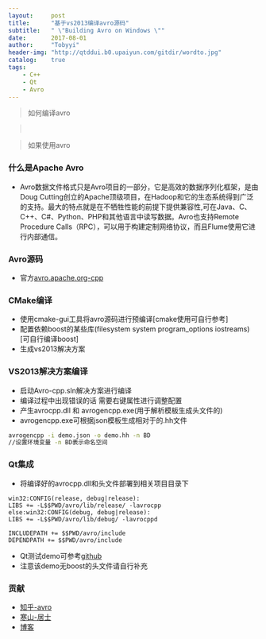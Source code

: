 ```yaml
---
layout:     post
title:      "基于vs2013编译avro源码"
subtitle:   " \"Building Avro on Windows \""
date:       2017-08-01
author:     "Tobyyi"
header-img: "http://qtddui.b0.upaiyun.com/gitdir/wordto.jpg"
catalog:    true
tags:
    - C++
    - Qt
    - Avro
---
```


>  如何编译avro

> <br/>

>  如果使用avro

### 什么是Apache Avro

* Avro数据文件格式只是Avro项目的一部分，它是高效的数据序列化框架，是由Doug Cutting创立的Apache顶级项目，在Hadoop和它的生态系统得到广泛的支持。最大的特点就是在不牺牲性能的前提下提供兼容性,可在Java、C、C++、C#、Python、PHP和其他语言中读写数据。Avro也支持Remote Procedure Calls（RPC），可以用于构建定制网络协议，而且Flume使用它进行内部通信。

###  Avro源码

* 官方[avro.apache.org-cpp](https://avro.apache.org/) 

### CMake编译

* 使用cmake-gui工具将avro源码进行预编译[cmake使用可自行参考]
* 配置依赖boost的某些库(filesystem system program_options iostreams)[可自行编译boost]
* 生成vs2013解决方案


### VS2013解决方案编译 

* 启动Avro-cpp.sln解决方案进行编译
* 编译过程中出现错误的话 需要右键属性进行调整配置
* 产生avrocpp.dll 和 avrogencpp.exe(用于解析模板生成头文件的)
* avrogencpp.exe可根据json模板生成相对于的.hh文件

```bash
avrogencpp -i demo.json -o demo.hh -n BD
//设置环境变量 -n BD表示命名空间
```
	
###  Qt集成

* 将编译好的avrocpp.dll和头文件部署到相关项目目录下

```
win32:CONFIG(release, debug|release): 
LIBS += -L$$PWD/avro/lib/release/ -lavrocpp
else:win32:CONFIG(debug, debug|release): 
LIBS += -L$$PWD/avro/lib/debug/ -lavrocppd

INCLUDEPATH += $$PWD/avro/include
DEPENDPATH += $$PWD/avro/include

```

* Qt测试demo可参考[github](https://github.com/toby20130333/QtAvro.git)
* 注意该demo无boost的头文件请自行补充

### 贡献

* [知乎-avro](https://zhuanlan.zhihu.com/p/24803426)
* [寒山-居士](https://github.com/toby20130333)
* [博客](http://www.heilqt.com)